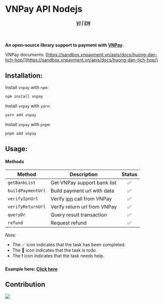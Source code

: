 # VNPay API Nodejs

<div style="text-align: center;">
    <h5>
        <a href="./README.md">VI</a>
        |
        <a href="./README_en-US.md">EN</a>
    </h5>
</div>
<br/>

<strong>An open-source library support to payment with [VNPay](https://vnpay.vn).</strong>

VNPay documents: [https://sandbox.vnpayment.vn/apis/docs/huong-dan-tich-hop/](https://sandbox.vnpayment.vn/apis/docs/huong-dan-tich-hop/)

## Installation:

Install `vnpay` with `npm`:

```bash
npm install vnpay
```

Install `vnpay` with `yarn`:

```bash
yarn add vnpay
```

Install `vnpay` with `pnpm`:

```bash
pnpm add vnpay
```

## Usage:

#### Methods

<table>
    <thead>
        <tr>
            <th>Method</th>
            <th>Description</th>
            <th>Status</th>
        </tr>
    </thead>
    <tbody>
        <tr>
            <td><code>getBankList</code></td>
            <td>Get VNPay support bank list</td>
            <td style="text-align:center">✅</td>
        </tr>
        <tr>
            <td><code>buildPaymentUrl</code></td>
            <td>Build payment url with data</td>
            <td style="text-align:center">✅</td>
        </tr>
        <tr>
            <td><code>verifyIpnUrl</code></td>
            <td>Verify <a href="https://en.wikipedia.org/wiki/Instant_payment_notification" target="_blank">ipn</a> call from VNPay</td>
            <td style="text-align:center">✅</td>
        </tr>
        <tr>
            <td><code>verifyReturnUrl</code></td>
            <td>Verify return url from VNPay</td>
            <td style="text-align:center">✅</td>
        </tr>
        <tr>
            <td><code>queryDr</code></td>
            <td>Query result transaction</td>
            <td style="text-align:center">✅</td>
        </tr>
        <tr>
            <td><code>refund</code></td>
            <td>Request refund</td>
            <td style="text-align:center">✅</td>
        </tr>
    </tbody>
</table>

_Note:_

-   The ✅ icon indicates that the task has been completed.
-   The 📝 icon indicates that the task is todo.
-   The ❗ icon indicates that the task needs help.

#### Example here: <a href="https://github.com/lehuygiang28/vnpay/blob/main/example/express.ts" target="_blank">Click here</a>

## Contribution

<a href="https://github.com/lehuygiang28/vnpay/graphs/contributors">
  <img src="https://contrib.rocks/image?repo=lehuygiang28/vnpay" />
</a>
